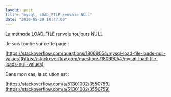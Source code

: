 ```yaml
---
layout: post
title: "mysql, LOAD_FILE renvoie NULL"
date: "2020-05-20 10:47:00"
---
```

La méthode LOAD_FILE renvoie toujours NULL

Je suis tombé sur cette page :

[https://stackoverflow.com/questions/18069054/mysql-load-file-loads-null-values](https://stackoverflow.com/questions/18069054/mysql-load-file-loads-null-values)

Dans mon cas, la solution est :

[https://stackoverflow.com/a/51301002/3550759](https://stackoverflow.com/a/51301002/3550759)


